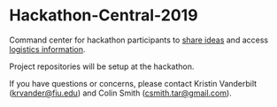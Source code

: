 # Hackathon-Central-2019

Command center for hackathon participants to [share ideas](https://github.com/IMCR-Hackathon/Hackathon-Central-2019/issues) and access [logistics information](https://github.com/IMCR-Hackathon/Hackathon-Central-2019/wiki).

Project repositories will be setup at the hackathon. 

If you have questions or concerns, please contact Kristin Vanderbilt (krvander@fiu.edu) and Colin Smith (csmith.tar@gmail.com).
